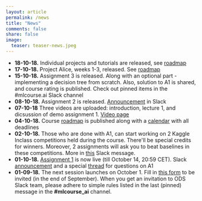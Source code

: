 ```yaml
---
layout: article
permalink: /news
title: "News"
comments: false
share: false
image:
  teaser: teaser-news.jpeg
---
```

- **18-10-18.** Individual projects and tutorials are released, see [roadmap](roadmap)
- **17-10-18.** Project Alice, weeks 1-3, released. See [roadmap](roadmap) 
- **15-10-18.** Assignment 3 is released. Along with an optional part - implementing a decision tree from scratch. Also, solution to A1 is shared, and course rating is published. Check out pinned items in the #mlcourse.ai Slack channel 
- **08-10-18.** Assignment 2 is released. [Announcement](https://opendatascience.slack.com/archives/C91N8TL83/p1539033268000100) in Slack
- **07-10-18** Three videos are uploaded: introduction, lecture 1, and dicsussion of demo assignment 1. [Video page](video)
 - **04-10-18.** Course [roadmap](roadmap) is published along with a [calendar](https://calendar.google.com/calendar?cid=Z25pZ3EwZGxxb2I5cDZwMWptam5rdmY3NWtAZ3JvdXAuY2FsZW5kYXIuZ29vZ2xlLmNvbQ) with all deadlines
 - **02-10-18.** Those who are done with A1, can start working on 2 Kaggle Inclass competitions held during the course. There'll be special credits for winners. Moreover, 2 assignments will ask you to beat baselines in these competitions. More in [this](https://opendatascience.slack.com/archives/C91N8TL83/p1538470036000100) Slack message. 
 - **01-10-18.** [Assignment 1](http://nbviewer.jupyter.org/github/Yorko/mlcourse.ai/blob/master/jupyter_english/assignments_fall2018/assignment1_pandas_olympic.ipynb) is now live (till October 14, 20:59 CET). Slack [announcement](https://opendatascience.slack.com/archives/C91N8TL83/p1538381832000100) and a special [thread](https://opendatascience.slack.com/archives/C91N8TL83/p1538387361000100) for questions on A1 
- **01-09-18.** The next session launches on October 1. Fill in [this form](https://docs.google.com/forms/d/1_pDNuVHwBxV5wuOcdaXoxBZneyAQcqfOl4V2qkqKbNQ) to be invited (in the end of September). When you get an invitation to ODS Slack team, please adhere to simple rules listed in the last (pinned) message in the **#mlcourse_ai** channel. 


